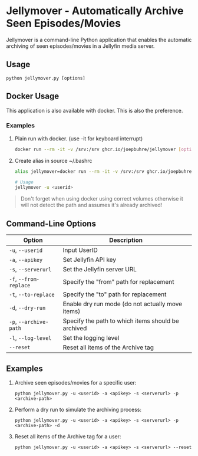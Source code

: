 # Jellymover - Automatically Archive Seen Episodes/Movies

Jellymover is a command-line Python application that enables the automatic archiving of seen episodes/movies in a Jellyfin media server.

## Usage

```shell
python jellymover.py [options]
```

## Docker Usage
This application is also available with docker. This is also the preference. 
### Examples

1. Plain run with docker. (use -it for keyboard interrupt)
    ```bash
    docker run --rm -it -v /srv:/srv ghcr.io/joepbuhre/jellymover [options]
    ```
2. Create alias in source ~/.bashrc
    ```bash
    alias jellymover=docker run --rm -it -v /srv:/srv ghcr.io/joepbuhre/jellymover

    # Usage
    jellymover -u <userid>

    ```
> Don't forget when using docker using correct volumes otherwise it will not detect the path and assumes it's already archived!


## Command-Line Options

| Option         | Description                                               |
| -------------- | --------------------------------------------------------- |
| `-u`, `--userid` | Input UserID                                             |
| `-a`, `--apikey` | Set Jellyfin API key                                     |
| `-s`, `--serverurl` | Set the Jellyfin server URL                             |
| `-f`, `--from-replace` | Specify the "from" path for replacement                |
| `-t`, `--to-replace` | Specify the "to" path for replacement                    |
| `-d`, `--dry-run` | Enable dry run mode (do not actually move items)         |
| `-p`, `--archive-path` | Specify the path to which items should be archived     |
| `-l`, `--log-level` | Set the logging level                                    |
| `--reset` | Reset all items of the Archive tag                        |

## Examples

1. Archive seen episodes/movies for a specific user:

   ```shell
   python jellymover.py -u <userid> -a <apikey> -s <serverurl> -p <archive-path>
   ```

2. Perform a dry run to simulate the archiving process:

   ```shell
   python jellymover.py -u <userid> -a <apikey> -s <serverurl> -p <archive-path> -d
   ```

3. Reset all items of the Archive tag for a user:

   ```shell
   python jellymover.py -u <userid> -a <apikey> -s <serverurl> --reset
   ```